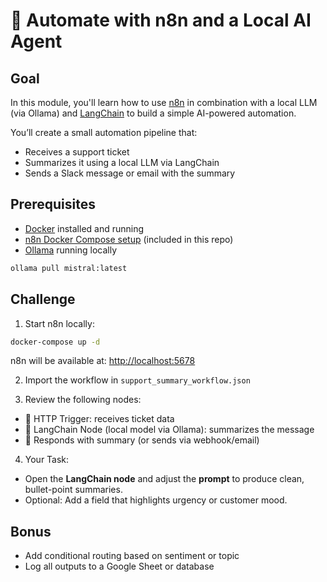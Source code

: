 
# 🔄 Automate with n8n and a Local AI Agent

## Goal

In this module, you'll learn how to use [n8n](https://n8n.io/) in combination with a local LLM (via Ollama) and [LangChain](https://www.langchain.com/) to build a simple AI-powered automation.

You’ll create a small automation pipeline that:
- Receives a support ticket
- Summarizes it using a local LLM via LangChain
- Sends a Slack message or email with the summary

## Prerequisites

- [Docker](https://www.docker.com/) installed and running
- [n8n Docker Compose setup](https://docs.n8n.io/hosting/installation/docker/) (included in this repo)
- [Ollama](https://ollama.com/) running locally

```bash
ollama pull mistral:latest
```

## Challenge

1. Start n8n locally:
```bash
docker-compose up -d
```
n8n will be available at: [http://localhost:5678](http://localhost:5678)

2. Import the workflow in `support_summary_workflow.json`

3. Review the following nodes:
- 📨 HTTP Trigger: receives ticket data
- 🧠 LangChain Node (local model via Ollama): summarizes the message
- 🔁 Responds with summary (or sends via webhook/email)

4. Your Task:
- Open the **LangChain node** and adjust the **prompt** to produce clean, bullet-point summaries.
- Optional: Add a field that highlights urgency or customer mood.

## Bonus

- Add conditional routing based on sentiment or topic
- Log all outputs to a Google Sheet or database
